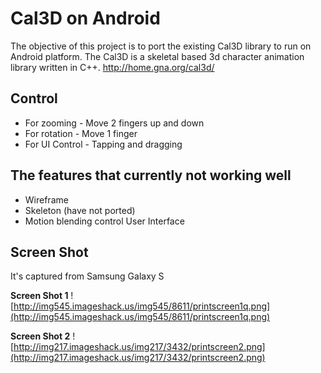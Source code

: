 # Cal3D on Android #

The objective of this project is to port the existing Cal3D library to run on Android platform. The Cal3D is a skeletal based 3d character animation library written in C++. http://home.gna.org/cal3d/

## Control ##
  * For zooming - Move 2 fingers up and down
  * For rotation - Move 1 finger
  * For UI Control - Tapping and dragging

## The features that currently not working well ##
  * Wireframe
  * Skeleton (have not ported)
  * Motion blending control User Interface

## Screen Shot ##
It's captured from Samsung Galaxy S

**Screen Shot 1**
![http://img545.imageshack.us/img545/8611/printscreen1q.png](http://img545.imageshack.us/img545/8611/printscreen1q.png)

**Screen Shot 2**
![http://img217.imageshack.us/img217/3432/printscreen2.png](http://img217.imageshack.us/img217/3432/printscreen2.png)
